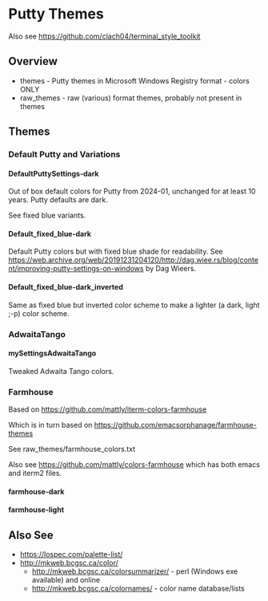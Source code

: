 # Putty Themes

Also see https://github.com/clach04/terminal_style_toolkit



## Overview

  * themes - Putty themes in Microsoft Windows Registry format - colors ONLY
  * raw_themes - raw (various) format themes, probably not present in themes

## Themes


### Default Putty and Variations

#### DefaultPuttySettings-dark

Out of box default colors for Putty from 2024-01, unchanged for at least 10 years.
Putty defaults are dark.

See fixed blue variants.

#### Default_fixed_blue-dark

Default Putty colors but with fixed blue shade for readability. See https://web.archive.org/web/20191231204120/http://dag.wiee.rs/blog/content/improving-putty-settings-on-windows by Dag Wieers.

#### Default_fixed_blue-dark_inverted

Same as fixed blue but inverted color scheme to make a lighter (a dark, light ;-p) color scheme.

### AdwaitaTango

#### mySettingsAdwaitaTango

Tweaked Adwaita Tango colors.

### Farmhouse

Based on https://github.com/mattly/iterm-colors-farmhouse

Which is in turn based on https://github.com/emacsorphanage/farmhouse-themes

See raw_themes/farmhouse_colors.txt

Also see https://github.com/mattly/colors-farmhouse which has both emacs and iterm2 files.

#### farmhouse-dark
#### farmhouse-light

## Also See

  * https://lospec.com/palette-list/
  * http://mkweb.bcgsc.ca/color/
      * http://mkweb.bcgsc.ca/colorsummarizer/ - perl (Windows exe available) and online
      * http://mkweb.bcgsc.ca/colornames/ - color name database/lists
